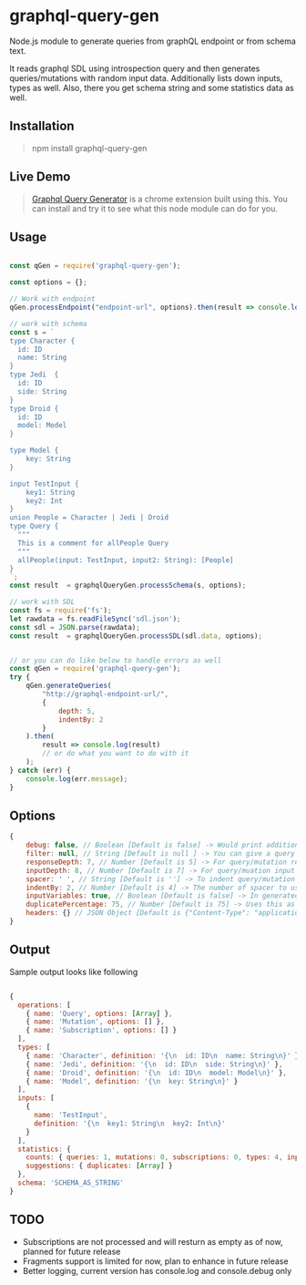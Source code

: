 # graphql-query-gen
Node.js module to generate queries from graphQL endpoint or from schema text. 

It reads graphql SDL using introspection query and then generates queries/mutations with random input data. Additionally lists down inputs, types as well. Also, there you get schema string and some statistics data as well.

## Installation

> npm install graphql-query-gen

## Live Demo

>  [Graphql Query Generator](https://chrome.google.com/webstore/search/jmdpimbhelkmbpgdkjgapkegfapaapej) is a chrome extension built using this. You can install and try it to see what this node module can do for you.

## Usage

```javascript

const qGen = require('graphql-query-gen');

const options = {};

// Work with endpoint
qGen.processEndpoint("endpoint-url", options).then(result => console.log(result));

// work with schema
const s = `
type Character {
  id: ID
  name: String
}
type Jedi  {
  id: ID
  side: String
}
type Droid {
  id: ID
  model: Model
}

type Model {
    key: String
}

input TestInput {
    key1: String
    key2: Int
}
union People = Character | Jedi | Droid
type Query {
  """
  This is a comment for allPeople Query
  """
  allPeople(input: TestInput, input2: String): [People]
}
`;
const result  = graphqlQueryGen.processSchema(s, options);

// work with SDL
const fs = require('fs');
let rawdata = fs.readFileSync('sdl.json');
const sdl = JSON.parse(rawdata);
const result  = graphqlQueryGen.processSDL(sdl.data, options);


// or you can do like below to handle errors as well
const qGen = require('graphql-query-gen');
try {
    qGen.generateQueries(
        "http://graphql-endpoint-url/",
        {
            depth: 5,
            indentBy: 2
        }
    ).then(
        result => console.log(result)
        // or do what you want to do with it
    );
} catch (err) {
    console.log(err.message);
}

```

## Options

```javascript
{
    debug: false, // Boolean [Default is false] -> Would print additional log message to help in debugging if true
    filter: null, // String [Default is null ] -> You can give a query or mutation name or part of it
    responseDepth: 7, // Number [Default is 5] -> For query/mutation result the nesting level of fields
    inputDepth: 8, // Number [Default is 7] -> For query/muation input the nesting level of fields
    spacer: ' ', // String [Default is ''] -> To indent query/mutation the space character (e.g. to print on HTML page you can use &nbsp; )
    indentBy: 2, // Number [Default is 4] -> The number of spacer to use for indentation.
    inputVariables: true, // Boolean [Default is false] -> In generated query input would be in form or variable if true, else inline input.
    duplicatePercentage: 75, // Number [Default is 75] -> Uses this as threshold value while checking duplicates in types and inputs.
    headers: {} // JSON Object [Default is {"Content-Type": "application/json"}] -> Pass custom header(s) to your GraphQL endpoint to allow Authorization, logging, sessionId etc.
}

```

## Output

Sample output looks like following

```javascript

{
  operations: [
    { name: 'Query', options: [Array] },
    { name: 'Mutation', options: [] },
    { name: 'Subscription', options: [] }
  ],
  types: [
    { name: 'Character', definition: '{\n  id: ID\n  name: String\n}' },
    { name: 'Jedi', definition: '{\n  id: ID\n  side: String\n}' },
    { name: 'Droid', definition: '{\n  id: ID\n  model: Model\n}' },
    { name: 'Model', definition: '{\n  key: String\n}' }
  ],
  inputs: [
    {
      name: 'TestInput',
      definition: '{\n  key1: String\n  key2: Int\n}'
    }
  ],
  statistics: {
    counts: { queries: 1, mutations: 0, subscriptions: 0, types: 4, inputs: 1 },
    suggestions: { duplicates: [Array] }
  },
  schema: 'SCHEMA_AS_STRING'
}

```

## TODO

- Subscriptions are not processed and will resturn as empty as of now, planned for future release
- Fragments support is limited for now, plan to enhance in future release
- Better logging, current version has console.log and console.debug only
